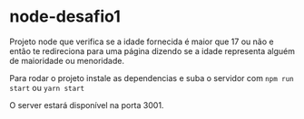 # node-desafio1

Projeto node que verifica se a idade fornecida é maior que 17 ou não e então te redireciona para uma página dizendo se a idade representa alguém de maioridade ou menoridade.

Para rodar o projeto instale as dependencias e suba o servidor com
`npm run start`
ou
`yarn start`

O server estará disponível na porta 3001.
